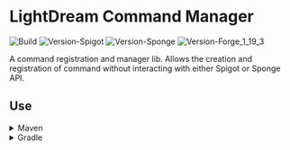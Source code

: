 # LightDream Command Manager

![Build](../../actions/workflows/build.yml/badge.svg)
![Version-Spigot](https://img.shields.io/badge/Version%20Spigot-2.6.0-red.svg)
![Version-Sponge](https://img.shields.io/badge/Version%20Sponge-1.5.0-red.svg)
![Version-Forge_1_19_3](https://img.shields.io/badge/Version%20Forge%201.19.3-1.1.0-red.svg)

A command registration and manager lib. Allows the creation and registration of command without interacting with either
Spigot or Sponge API.

## Use

<details>
  <summary>Maven</summary>

```xml

<repositories>
    <repository>
        <id>lightdream-repo</id>
        <url>https://repo.lightdream.dev/</url>
    </repository>
    <!-- Other repositories -->
</repositories>
```

```xml

<dependencies>
    <dependency>
        <groupId>dev.lightdream</groupId>
        <artifactId>CommandManager-Spigot</artifactId>
        <version>2.6.0</version>
    </dependency>
    <dependency>
        <groupId>dev.lightdream</groupId>
        <artifactId>CommandManager-Sponge</artifactId>
        <version>1.5.0</version>
    </dependency>
    <dependency>
        <groupId>dev.lightdream</groupId>
        <artifactId>CommandManager-Forge_1_19_3</artifactId>
        <version>1.1.0</version>
    </dependency>
    <!-- Other dependencies -->
</dependencies>
```
</details>

<details>
  <summary>Gradle</summary>

```groovy
repositories {
    maven { url "https://repo.lightdream.dev/" }

    // Other repositories
}

dependencies {
    implementation "dev.lightdream:CommandManager-Spigot:2.6.0"
    implementation "dev.lightdream:CommandManager-Sponge:1.5.0"
    implementation "dev.lightdream:CommandManager-Forge_1_19_3:1.1.0"

    // Other dependencies
}
```
</details>
